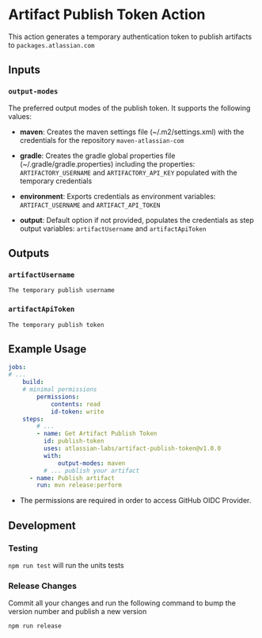 # Artifact Publish Token Action

This action generates a temporary authentication token to publish artifacts to `packages.atlassian.com`

## Inputs

### `output-modes`

The preferred output modes of the publish token. It supports the following values:

* **maven**: Creates the maven settings file (~/.m2/settings.xml) with the credentials for the repository `maven-atlassian-com`

* **gradle**: Creates the gradle global properties file (~/.gradle/gradle.properties) including the properties:  `ARTIFACTORY_USERNAME` and `ARTIFACTORY_API_KEY` populated with the temporary credentials

* **environment**: Exports credentials as environment variables: `ARTIFACT_USERNAME` and `ARTIFACT_API_TOKEN`

* **output**: Default option if not provided, populates the credentials as step output variables: `artifactUsername` and `artifactApiToken`

## Outputs

### `artifactUsername`
    The temporary publish username
### `artifactApiToken` 
    The temporary publish token


## Example Usage

```yaml
jobs:
# ...
    build:
    # minimal permissions 
        permissions:
            contents: read
            id-token: write
    steps:
        # ...
        - name: Get Artifact Publish Token
          id: publish-token
          uses: atlassian-labs/artifact-publish-token@v1.0.0
          with:
              output-modes: maven
          # ... publish your artifact
      - name: Publish artifact
        run: mvn release:perform
```

* The permissions are required in order to access GitHub OIDC Provider.


## Development

### Testing

`npm run test` will run the units tests

### Release Changes

Commit all your changes and run the following command to bump the version number and publish a new version

```shell
npm run release
```
